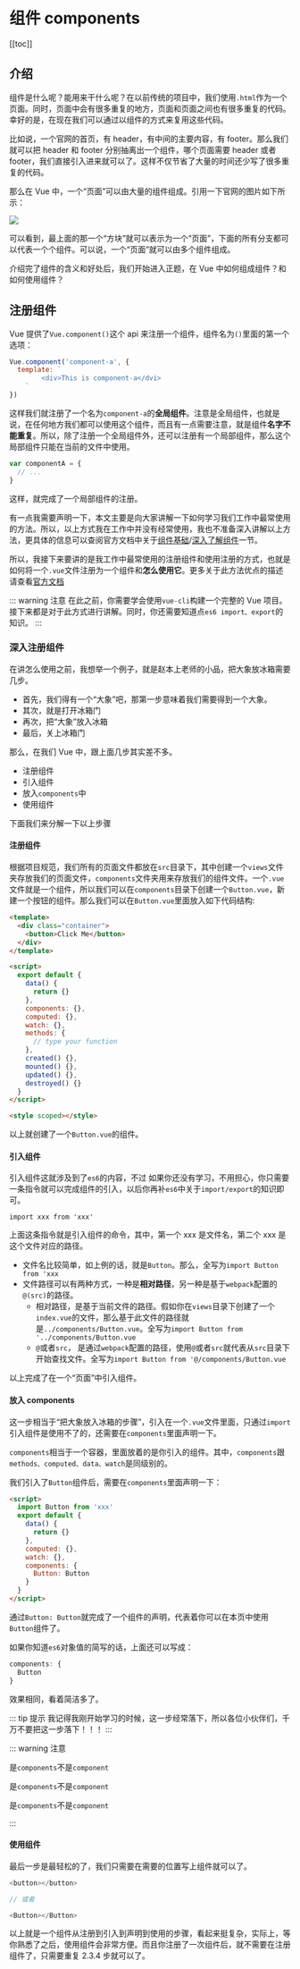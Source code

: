 # 组件 components

[[toc]]

## 介绍

组件是什么呢？能用来干什么呢？在以前传统的项目中，我们使用`.html`作为一个页面。同时，页面中会有很多重复的地方，页面和页面之间也有很多重复的代码。幸好的是，在现在我们可以通过以组件的方式来复用这些代码。

比如说，一个官网的首页，有 header，有中间的主要内容，有 footer。那么我们就可以把 header 和 footer 分别抽离出一个组件，哪个页面需要 header 或者 footer，我们直接引入进来就可以了。这样不仅节省了大量的时间还少写了很多重复的代码。

那么在 Vue 中，一个“页面”可以由大量的组件组成。引用一下官网的图片如下所示：

![](https://cn.vuejs.org/images/components.png)

可以看到，最上面的那一个“方块”就可以表示为一个“页面”，下面的所有分支都可以代表一个个组件。可以说，一个“页面”就可以由多个组件组成。

介绍完了组件的含义和好处后，我们开始进入正题，在 Vue 中如何组成组件？和如何使用组件？

## 注册组件

Vue 提供了`Vue.component()`这个 api 来注册一个组件，组件名为`()`里面的第一个选项：

```js
Vue.component('component-a', {
  template: `
        <div>This is component-a</dvi>
    `
})
```

这样我们就注册了一个名为`component-a`的**全局组件**。注意是全局组件，也就是说，在任何地方我们都可以使用这个组件，而且有一点需要注意，就是组件**名字不能重复**。所以，除了注册一个全局组件外，还可以注册有一个局部组件，那么这个局部组件只能在当前的文件中使用。

```js
var componentA = {
  // ...
}
```

这样，就完成了一个局部组件的注册。

有一点我需要声明一下，本文主要是向大家讲解一下如何学习我们工作中最常使用的方法。所以，以上方式我在工作中并没有经常使用，我也不准备深入讲解以上方法，更具体的信息可以查阅官方文档中关于[组件基础](https://cn.vuejs.org/v2/guide/components.html)/[深入了解组件](https://cn.vuejs.org/v2/guide/components-registration.html)一节。

所以，我接下来要讲的是我工作中最常使用的注册组件和使用注册的方式，也就是如何将一个`.vue`文件注册为一个组件和**怎么使用它**。更多关于此方法优点的描述请查看[官方文档](https://cn.vuejs.org/v2/guide/single-file-components.html)

::: warning 注意
在此之前，你需要学会使用`vue-cli`构建一个完整的 Vue 项目。接下来都是对于此方式进行讲解。同时，你还需要知道点`es6 import、export`的知识。
:::

### 深入注册组件

在讲怎么使用之前，我想举一个例子，就是赵本上老师的小品，把大象放冰箱需要几步。

- 首先，我们得有一个“大象”吧，那第一步意味着我们需要得到一个大象。
- 其次，就是打开冰箱门
- 再次，把“大象”放入冰箱
- 最后，关上冰箱门

那么，在我们 Vue 中，跟上面几步其实差不多。

- 注册组件
- 引入组件
- 放入`components`中
- 使用组件

下面我们来分解一下以上步骤

#### 注册组件

根据项目规范，我们所有的页面文件都放在`src`目录下，其中创建一个`views`文件夹存放我们的页面文件，`components`文件夹用来存放我们的组件文件。一个`.vue`文件就是一个组件，所以我们可以在`components`目录下创建一个`Button.vue`，新建一个按钮的组件。那么我们可以在`Button.vue`里面放入如下代码结构:

```html
<template>
  <div class="container">
    <button>Click Me</button>
  </div>
</template>

<script>
  export default {
    data() {
      return {}
    },
    components: {},
    computed: {},
    watch: {},
    methods: {
      // type your function
    },
    created() {},
    mounted() {},
    updated() {},
    destroyed() {}
  }
</script>

<style scoped></style>
```

以上就创建了一个`Button.vue`的组件。

#### 引入组件

引入组件这就涉及到了`es6`的内容，不过 如果你还没有学习，不用担心，你只需要一条指令就可以完成组件的引入，以后你再补`es6`中关于`import/export`的知识即可。

`import xxx from 'xxx'`

上面这条指令就是引入组件的命令，其中，第一个 xxx 是文件名，第二个 xxx 是这个文件对应的路径。

- 文件名比较简单，如上例的话，就是`Button`。那么，全写为`import Button from 'xxx`
- 文件路径可以有两种方式，一种是**相对路径**，另一种是基于`webpack`配置的`@(src)`的路径。
  - 相对路径，是基于当前文件的路径。假如你在`views`目录下创建了一个`index.vue`的文件，那么基于此文件的路径就是`../components/Button.vue`。全写为`import Button from '../components/Button.vue`
  - `@`或者`src`， 是通过`webpack`配置的路径，使用`@`或者`src`就代表从`src`目录下开始查找文件。全写为`import Button from '@/components/Button.vue`

以上完成了在一个“页面”中引入组件。

#### 放入 components

这一步相当于“把大象放入冰箱的步骤”，引入在一个`.vue`文件里面，只通过`import`引入组件是使用不了的，还需要在`components`里面声明一下。

`components`相当于一个容器，里面放着的是你引入的组件。其中，`components`跟`methods、computed、data、watch`是同级别的。

我们引入了`Button`组件后，需要在`components`里面声明一下：

```html
<script>
  import Button from 'xxx'
  export default {
    data() {
      return {}
    },
    computed: {},
    watch: {},
    components: {
      Button: Button
    }
  }
</script>
```

通过`Button: Button`就完成了一个组件的声明，代表着你可以在本页中使用`Button`组件了。

如果你知道`es6`对象值的简写的话，上面还可以写成：

```js
components: {
  Button
}
```

效果相同，看着简洁多了。

::: tip 提示
我记得我刚开始学习的时候，这一步经常落下，所以各位小伙伴们，千万不要把这一步落下！！！
:::

::: warning 注意

是`components`不是`component`

是`components`不是`component`

是`components`不是`component`

:::

#### 使用组件

最后一步是最轻松的了，我们只需要在需要的位置写上组件就可以了。

```js
<button></button>

// 或者

<Button></Button>
```

以上就是一个组件从注册到引入到声明到使用的步骤，看起来挺复杂，实际上，等你熟悉了之后，使用组件会非常方便。而且你注册了一次组件后，就不需要在注册组件了，只需要重复 2.3.4 步就可以了。
